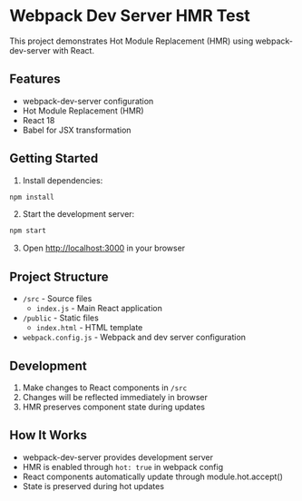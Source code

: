 # Webpack Dev Server HMR Test

This project demonstrates Hot Module Replacement (HMR) using webpack-dev-server with React.

## Features

- webpack-dev-server configuration
- Hot Module Replacement (HMR)
- React 18
- Babel for JSX transformation

## Getting Started

1. Install dependencies:
```bash
npm install
```

2. Start the development server:
```bash
npm start
```

3. Open [http://localhost:3000](http://localhost:3000) in your browser

## Project Structure

- `/src` - Source files
  - `index.js` - Main React application
- `/public` - Static files
  - `index.html` - HTML template
- `webpack.config.js` - Webpack and dev server configuration

## Development

1. Make changes to React components in `/src`
2. Changes will be reflected immediately in browser
3. HMR preserves component state during updates

## How It Works

- webpack-dev-server provides development server
- HMR is enabled through `hot: true` in webpack config
- React components automatically update through module.hot.accept()
- State is preserved during hot updates
